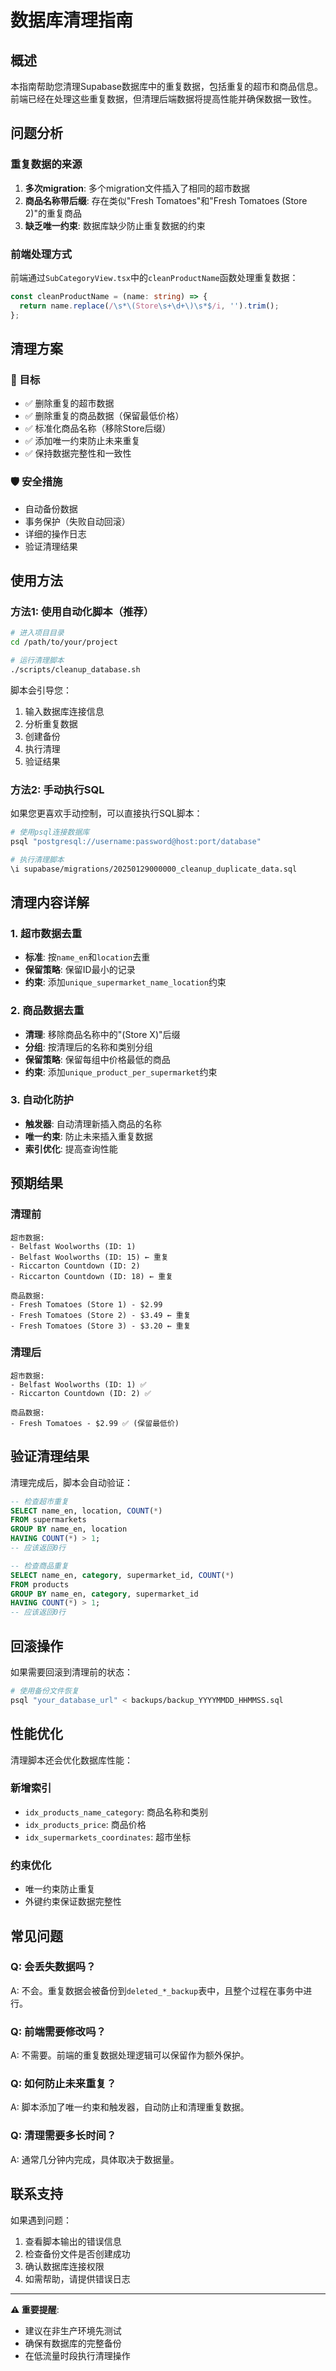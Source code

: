 # 数据库清理指南

## 概述

本指南帮助您清理Supabase数据库中的重复数据，包括重复的超市和商品信息。前端已经在处理这些重复数据，但清理后端数据将提高性能并确保数据一致性。

## 问题分析

### 重复数据的来源
1. **多次migration**: 多个migration文件插入了相同的超市数据
2. **商品名称带后缀**: 存在类似"Fresh Tomatoes"和"Fresh Tomatoes (Store 2)"的重复商品
3. **缺乏唯一约束**: 数据库缺少防止重复数据的约束

### 前端处理方式
前端通过`SubCategoryView.tsx`中的`cleanProductName`函数处理重复数据：
```typescript
const cleanProductName = (name: string) => {
  return name.replace(/\s*\(Store\s+\d+\)\s*$/i, '').trim();
};
```

## 清理方案

### 🎯 目标
- ✅ 删除重复的超市数据
- ✅ 删除重复的商品数据（保留最低价格）
- ✅ 标准化商品名称（移除Store后缀）
- ✅ 添加唯一约束防止未来重复
- ✅ 保持数据完整性和一致性

### 🛡️ 安全措施
- 自动备份数据
- 事务保护（失败自动回滚）
- 详细的操作日志
- 验证清理结果

## 使用方法

### 方法1: 使用自动化脚本（推荐）

```bash
# 进入项目目录
cd /path/to/your/project

# 运行清理脚本
./scripts/cleanup_database.sh
```

脚本会引导您：
1. 输入数据库连接信息
2. 分析重复数据
3. 创建备份
4. 执行清理
5. 验证结果

### 方法2: 手动执行SQL

如果您更喜欢手动控制，可以直接执行SQL脚本：

```bash
# 使用psql连接数据库
psql "postgresql://username:password@host:port/database"

# 执行清理脚本
\i supabase/migrations/20250129000000_cleanup_duplicate_data.sql
```

## 清理内容详解

### 1. 超市数据去重
- **标准**: 按`name_en`和`location`去重
- **保留策略**: 保留ID最小的记录
- **约束**: 添加`unique_supermarket_name_location`约束

### 2. 商品数据去重
- **清理**: 移除商品名称中的"(Store X)"后缀
- **分组**: 按清理后的名称和类别分组
- **保留策略**: 保留每组中价格最低的商品
- **约束**: 添加`unique_product_per_supermarket`约束

### 3. 自动化防护
- **触发器**: 自动清理新插入商品的名称
- **唯一约束**: 防止未来插入重复数据
- **索引优化**: 提高查询性能

## 预期结果

### 清理前
```
超市数据:
- Belfast Woolworths (ID: 1)
- Belfast Woolworths (ID: 15) ← 重复
- Riccarton Countdown (ID: 2)
- Riccarton Countdown (ID: 18) ← 重复

商品数据:
- Fresh Tomatoes (Store 1) - $2.99
- Fresh Tomatoes (Store 2) - $3.49 ← 重复
- Fresh Tomatoes (Store 3) - $3.20 ← 重复
```

### 清理后
```
超市数据:
- Belfast Woolworths (ID: 1) ✅
- Riccarton Countdown (ID: 2) ✅

商品数据:
- Fresh Tomatoes - $2.99 ✅ (保留最低价)
```

## 验证清理结果

清理完成后，脚本会自动验证：

```sql
-- 检查超市重复
SELECT name_en, location, COUNT(*) 
FROM supermarkets 
GROUP BY name_en, location 
HAVING COUNT(*) > 1;
-- 应该返回0行

-- 检查商品重复
SELECT name_en, category, supermarket_id, COUNT(*) 
FROM products 
GROUP BY name_en, category, supermarket_id 
HAVING COUNT(*) > 1;
-- 应该返回0行
```

## 回滚操作

如果需要回滚到清理前的状态：

```bash
# 使用备份文件恢复
psql "your_database_url" < backups/backup_YYYYMMDD_HHMMSS.sql
```

## 性能优化

清理脚本还会优化数据库性能：

### 新增索引
- `idx_products_name_category`: 商品名称和类别
- `idx_products_price`: 商品价格
- `idx_supermarkets_coordinates`: 超市坐标

### 约束优化
- 唯一约束防止重复
- 外键约束保证数据完整性

## 常见问题

### Q: 会丢失数据吗？
A: 不会。重复数据会被备份到`deleted_*_backup`表中，且整个过程在事务中进行。

### Q: 前端需要修改吗？
A: 不需要。前端的重复数据处理逻辑可以保留作为额外保护。

### Q: 如何防止未来重复？
A: 脚本添加了唯一约束和触发器，自动防止和清理重复数据。

### Q: 清理需要多长时间？
A: 通常几分钟内完成，具体取决于数据量。

## 联系支持

如果遇到问题：
1. 查看脚本输出的错误信息
2. 检查备份文件是否创建成功
3. 确认数据库连接权限
4. 如需帮助，请提供错误日志

---

**⚠️ 重要提醒**: 
- 建议在非生产环境先测试
- 确保有数据库的完整备份
- 在低流量时段执行清理操作

